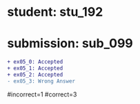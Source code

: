 # student: stu_192
# submission: sub_099

```diff
+ ex05_0: Accepted
+ ex05_1: Accepted
+ ex05_2: Accepted
- ex05_3: Wrong Answer
```
#incorrect=1
#correct=3
